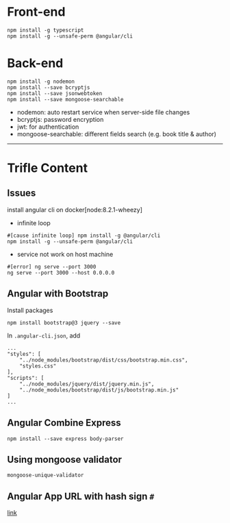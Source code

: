 # Front-end
```
npm install -g typescript
npm install -g --unsafe-perm @angular/cli
```

# Back-end
```
npm install -g nodemon
npm install --save bcryptjs
npm install --save jsonwebtoken
npm install --save mongoose-searchable
```
* nodemon: auto restart service when server-side file changes
* bcryptjs: password encryption
* jwt: for authentication
* mongoose-searchable: different fields search (e.g. book title & author)

---

# Trifle Content

## Issues
install angular cli on docker[node:8.2.1-wheezy]
- infinite loop
```
#[cause infinite loop] npm install -g @angular/cli
npm install -g --unsafe-perm @angular/cli
```
- service not work on host machine
```
#[error] ng serve --port 3000
ng serve --port 3000 --host 0.0.0.0
```

## Angular with Bootstrap
Install packages
```
npm install bootstrap@3 jquery --save
```

In `.angular-cli.json`, add
```
...
"styles": [
    "../node_modules/bootstrap/dist/css/bootstrap.min.css",
    "styles.css"
],
"scripts": [
    "../node_modules/jquery/dist/jquery.min.js",
    "../node_modules/bootstrap/dist/js/bootstrap.min.js"
]
...
```

## Angular Combine Express
```
npm install --save express body-parser
```

## Using mongoose validator

```
mongoose-unique-validator
```

## Angular App URL with hash sign `#`
[link](https://stackoverflow.com/questions/41687562/angular-2-remove-hash-from-the-url)

